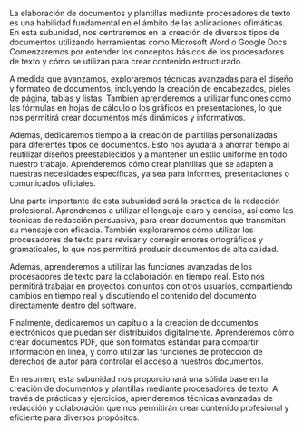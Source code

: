 La elaboración de documentos y plantillas mediante procesadores de texto es una habilidad fundamental en el ámbito de las aplicaciones ofimáticas. En esta subunidad, nos centraremos en la creación de diversos tipos de documentos utilizando herramientas como Microsoft Word o Google Docs. Comenzaremos por entender los conceptos básicos de los procesadores de texto y cómo se utilizan para crear contenido estructurado.

A medida que avanzamos, exploraremos técnicas avanzadas para el diseño y formateo de documentos, incluyendo la creación de encabezados, pieles de página, tablas y listas. También aprenderemos a utilizar funciones como las fórmulas en hojas de cálculo o los gráficos en presentaciones, lo que nos permitirá crear documentos más dinámicos y informativos.

Además, dedicaremos tiempo a la creación de plantillas personalizadas para diferentes tipos de documentos. Esto nos ayudará a ahorrar tiempo al reutilizar diseños preestablecidos y a mantener un estilo uniforme en todo nuestro trabajo. Aprenderemos cómo crear plantillas que se adapten a nuestras necesidades específicas, ya sea para informes, presentaciones o comunicados oficiales.

Una parte importante de esta subunidad será la práctica de la redacción profesional. Aprendremos a utilizar el lenguaje claro y conciso, así como las técnicas de redacción persuasiva, para crear documentos que transmitan su mensaje con eficacia. También exploraremos cómo utilizar los procesadores de texto para revisar y corregir errores ortográficos y gramaticales, lo que nos permitirá producir documentos de alta calidad.

Además, aprenderemos a utilizar las funciones avanzadas de los procesadores de texto para la colaboración en tiempo real. Esto nos permitirá trabajar en proyectos conjuntos con otros usuarios, compartiendo cambios en tiempo real y discutiendo el contenido del documento directamente dentro del software.

Finalmente, dedicaremos un capítulo a la creación de documentos electrónicos que puedan ser distribuidos digitalmente. Aprenderemos cómo crear documentos PDF, que son formatos estándar para compartir información en línea, y cómo utilizar las funciones de protección de derechos de autor para controlar el acceso a nuestros documentos.

En resumen, esta subunidad nos proporcionará una sólida base en la creación de documentos y plantillas mediante procesadores de texto. A través de prácticas y ejercicios, aprenderemos técnicas avanzadas de redacción y colaboración que nos permitirán crear contenido profesional y eficiente para diversos propósitos.
